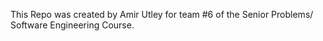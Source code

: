 This Repo was created by Amir Utley for team #6 of the Senior Problems/ Software Engineering Course.
